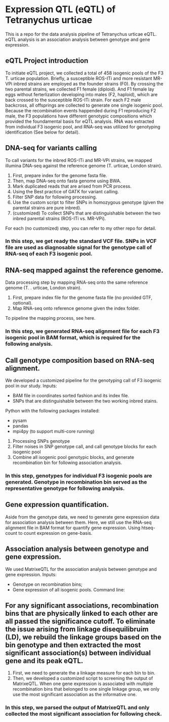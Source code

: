# Expression QTL (eQTL) of Tetranychus urticae
This is a repo for the data analysis pipeline of Tetranychus urticae eQTL.
eQTL analysis is an association analysis between genotype and gene expression.

## eQTL Project introduction
  To initiate eQTL project, we collected a total of 458 isogenic pools of the F3 T. urticae population. Briefly, a susceptible ROS-ITi and more resistant MR-VPi inbred strains are employed as the founder strains (F0). By crossing the two parental strains, we collected F1 female (diploid). And F1 female lay eggs without ferterlization developing into males (F2, haploid), which are back crossed to the susceptible ROS-ITi strain. For each F2 male backcross, all offsprings are collected to generate one single isogenic pool. 
  Because the recombination events happended during F1 reproducing F2 male, the F3 populations have different genotypic compositions which provided the foundamental basis for eQTL analysis. RNA was extracted from individual F3 isogenic pool, and RNA-seq was utilized for genotyping identification (See below for detail). 
  
## DNA-seq for variants calling
To call variants for the inbred ROS-ITi and MR-VPi strains, we mapped illumina DNA-seq against the reference genome (T. urticae, London strain). 
1. First, prepare index for the genome fasta file.
2. Then, map DNA-seq onto fasta genome using BWA.
3. Mark duplicated reads that are arised from PCR process.
4. Using the Best practice of GATK for variant calling. 
5. Filter SNP data for following processing.
6. Use the custom script to filter SNPs in homozygous genotype (given the parental strains are pure inbred).
7. (customized) To collect SNPs that are distinguishable between the two inbred parental strains (ROS-ITi vs. MR-VPi).

For each (no customized) step, you can refer to my other repo for detail. 

### In this step, we get ready the standard VCF file. SNPs in VCF file are used as diagnosable signal for the genotype call of RNA-seq of each F3 isogenic pool. 

## RNA-seq mapped against the reference genome. 
Data processing step by mapping RNA-seq onto the same reference genome (T. . urticae, London strain). 
1. First, prepare index file for the genome fasta file (no provided GTF, optional).
2. Map RNA-seq onto reference genome given the index folder. 

To pipeline the mapping process, see here. 

### In this step, we generated RNA-seq alignment file for each F3 isogenic pool in BAM format, which is required for the following analysis. 

## Call genotype composition based on RNA-seq alignment.
We developed a customized pipeline for the genotyping call of F3 isogenic pool in our study. 
Inputs:
- BAM file in coordinates sorted fashion and its index file.
- SNPs that are distinguishable between the two working inbred stains. 

Python with the following packages installed:
- pysam
- pandas
- mpi4py (to support multi-core running)

1. Processing SNPs genotype
2. Filter noises in SNP genotype call, and call genotype blocks for each isogenic pool
3. Combine all isogenic pool genotypic blocks, and generate recombination bin for following association analysis. 

### In this step, genotypes for individual F3 isogenic pools are generated. Genotype in recombination bin served as the representative genotype for following analysis. 

## Gene expression quantification.
Aside from the genotype data, we need to generate gene expression data for association analysis between them. 
Here, we still use the RNA-seq alignment file in BAM format for quantify gene expression. 
Using htseq-count to count expression on gene-basis. 

## Association analysis between genotype and gene expression.
We used MatrixeQTL for the association analysis between genotype and gene expression. 
Inputs:
- Genotype on recombination bins;
- Gene expression of all isogenic pools.
Command line:

## For any significant associations, recombination bins that are physically linked to each other are all passed the significance cutoff. To eliminate the issue arising from linkage disequilibruim (LD), we rebuild the linkage groups based on the bin genotype and then extracted the most significant association(s) between individual gene and its peak eQTL. 
1. First, we need to generate the a linkage measure for each bin to bin. 
2. Then, we developed a customized script to screening the output of MatrixeQTL. When one gene expression is associated with multiple recombination bins that belonged to one single linkage group, we only use the most significant association as the informative one. 

### In this step, we parsed the output of MatrixeQTL and only collected the most significant association for following check. 




